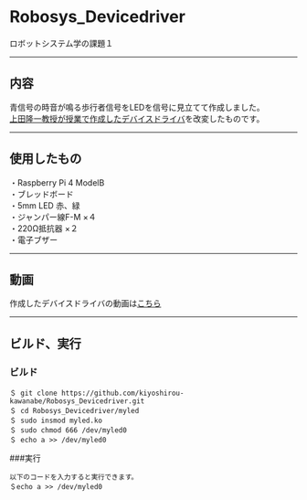 # Robosys_Devicedriver
ロボットシステム学の課題１

---
## 内容 
青信号の時音が鳴る歩行者信号をLEDを信号に見立てて作成しました。  
[上田隆一教授が授業で作成したデバイスドライバ](https://github.com/ryuichiueda/robosys_device_drivers/blob/master/myled.c)を改変したものです。

---
## 使用したもの
・Raspberry Pi 4 ModelB  
・ブレッドボード  
・5mm LED 赤、緑  
・ジャンパー線F-M ×４  
・220Ω抵抗器 ×２  
・電子ブザー  

---
## 動画
作成したデバイスドライバの動画は[こちら](https://youtu.be/p71gfhBcQgs)

---
## ビルド、実行
### ビルド
```
＄ git clone https://github.com/kiyoshirou-kawanabe/Robosys_Devicedriver.git  
＄ cd Robosys_Devicedriver/myled  
＄ sudo insmod myled.ko  
＄ sudo chmod 666 /dev/myled0  
＄ echo a >> /dev/myled0  
```  
###実行
```  
以下のコードを入力すると実行できます。  
＄echo a >> /dev/myled0  
